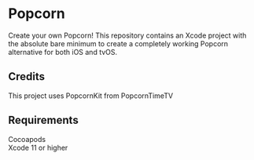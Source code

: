 # Popcorn
Create your own Popcorn! This repository contains an Xcode project with the absolute bare minimum to create a completely working Popcorn alternative for both iOS and tvOS.  

## Credits
This project uses PopcornKit from PopcornTimeTV

## Requirements
Cocoapods  
Xcode 11 or higher
